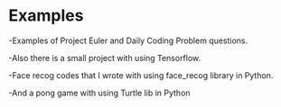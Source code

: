 # Examples

-Examples of Project Euler and Daily Coding Problem questions.


-Also there is a small project with using Tensorflow.


-Face recog codes that I wrote with using face_recog library in Python.


-And a pong game with using Turtle lib in Python
